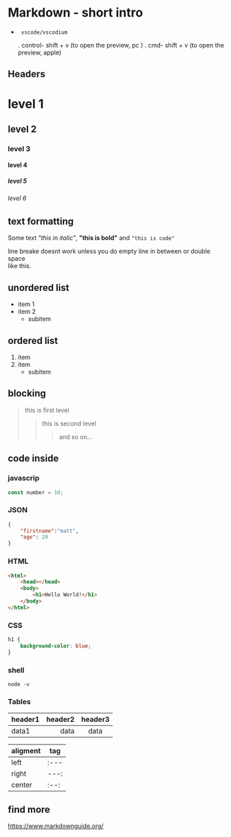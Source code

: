 # Markdown - short intro

-      vscode/vscodium
    . control- shift + v (to open the preview, pc )
    . cmd- shift + v (to open the preview, apple)

## Headers

# level 1
## level 2
### level 3
#### level 4
##### level 5
###### level 6

## text formatting

Some text *"this in italic"*,  **"this is bold"** and `"this is code"`

line breake doesnt work unless you do empty line in between or  double space  
like this.

## unordered list
-  item 1
-  item 2
    - subitem

## ordered list
1.  item
2.  item
    - subitem 

<div style="page-break-after:always"></div>

## blocking

>this is first level
>>this is second level
>>>and so on...

## code inside

### javascrip
```js
const number = 10; 
```

### JSON
```json
{
    "firstname":"matt",
    "age": 20
}
```

### HTML
```html
<html>
    <head></head>
    <body>
        <h1>Hello World!</h1>
    </body>   
</html>
```

### CSS
```css
h1 {
    background-color: blue;
}
```

### shell

```shell
node -v
```

### Tables
header1 | header2 | header3
:--- | ---: | :---:
data1 | data | data


| aligment  | tag  |
| --------- | ---- |
| left      | :--- |
| right     | ---: |
| center    | :--: |


## find more
https://www.markdownguide.org/





